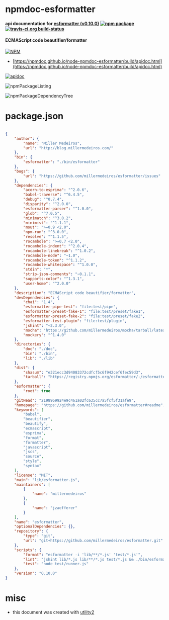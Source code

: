 # npmdoc-esformatter

#### api documentation for  [esformatter (v0.10.0)](https://github.com/millermedeiros/esformatter#readme)  [![npm package](https://img.shields.io/npm/v/npmdoc-esformatter.svg?style=flat-square)](https://www.npmjs.org/package/npmdoc-esformatter) [![travis-ci.org build-status](https://api.travis-ci.org/npmdoc/node-npmdoc-esformatter.svg)](https://travis-ci.org/npmdoc/node-npmdoc-esformatter)

#### ECMAScript code beautifier/formatter

[![NPM](https://nodei.co/npm/esformatter.png?downloads=true&downloadRank=true&stars=true)](https://www.npmjs.com/package/esformatter)

- [https://npmdoc.github.io/node-npmdoc-esformatter/build/apidoc.html](https://npmdoc.github.io/node-npmdoc-esformatter/build/apidoc.html)

[![apidoc](https://npmdoc.github.io/node-npmdoc-esformatter/build/screenCapture.buildCi.browser.%252Ftmp%252Fbuild%252Fapidoc.html.png)](https://npmdoc.github.io/node-npmdoc-esformatter/build/apidoc.html)

![npmPackageListing](https://npmdoc.github.io/node-npmdoc-esformatter/build/screenCapture.npmPackageListing.svg)

![npmPackageDependencyTree](https://npmdoc.github.io/node-npmdoc-esformatter/build/screenCapture.npmPackageDependencyTree.svg)



# package.json

```json

{
    "author": {
        "name": "Miller Medeiros",
        "url": "http://blog.millermedeiros.com/"
    },
    "bin": {
        "esformatter": "./bin/esformatter"
    },
    "bugs": {
        "url": "https://github.com/millermedeiros/esformatter/issues"
    },
    "dependencies": {
        "acorn-to-esprima": "^2.0.6",
        "babel-traverse": "^6.4.5",
        "debug": "^0.7.4",
        "disparity": "^2.0.0",
        "esformatter-parser": "^1.0.0",
        "glob": "^7.0.5",
        "minimatch": "^3.0.2",
        "minimist": "^1.1.1",
        "mout": ">=0.9 <2.0",
        "npm-run": "^3.0.0",
        "resolve": "^1.1.5",
        "rocambole": ">=0.7 <2.0",
        "rocambole-indent": "^2.0.4",
        "rocambole-linebreak": "^1.0.2",
        "rocambole-node": "~1.0",
        "rocambole-token": "^1.1.2",
        "rocambole-whitespace": "^1.0.0",
        "stdin": "*",
        "strip-json-comments": "~0.1.1",
        "supports-color": "^1.3.1",
        "user-home": "^2.0.0"
    },
    "description": "ECMAScript code beautifier/formatter",
    "devDependencies": {
        "chai": "1.4",
        "esformatter-pipe-test": "file:test/pipe",
        "esformatter-preset-fake-1": "file:test/preset/fake1",
        "esformatter-preset-fake-2": "file:test/preset/fake2",
        "esformatter-test-plugin": "file:test/plugin",
        "jshint": "~2.3.0",
        "mocha": "https://github.com/millermedeiros/mocha/tarball/latest",
        "mockery": "^1.4.0"
    },
    "directories": {
        "doc": "./doc",
        "bin": "./bin",
        "lib": "./lib"
    },
    "dist": {
        "shasum": "e321ecc3d94083372cdfcf5c6f942cef6fec59d3",
        "tarball": "https://registry.npmjs.org/esformatter/-/esformatter-0.10.0.tgz"
    },
    "esformatter": {
        "root": true
    },
    "gitHead": "2198969924e9c461a02fc635cc7a5fcf5f31afe9",
    "homepage": "https://github.com/millermedeiros/esformatter#readme",
    "keywords": [
        "babel",
        "beautifier",
        "beautify",
        "ecmascript",
        "esprima",
        "format",
        "formatter",
        "javascript",
        "jscs",
        "source",
        "style",
        "syntax"
    ],
    "license": "MIT",
    "main": "lib/esformatter.js",
    "maintainers": [
        {
            "name": "millermedeiros"
        },
        {
            "name": "jzaefferer"
        }
    ],
    "name": "esformatter",
    "optionalDependencies": {},
    "repository": {
        "type": "git",
        "url": "git+https://github.com/millermedeiros/esformatter.git"
    },
    "scripts": {
        "format": "esformatter -i 'lib/**/*.js' 'test/*.js'",
        "lint": "jshint lib/*.js lib/**/*.js test/*.js && ./bin/esformatter --diff 'lib/**/*.js' 'test/*.js'",
        "test": "node test/runner.js"
    },
    "version": "0.10.0"
}
```



# misc
- this document was created with [utility2](https://github.com/kaizhu256/node-utility2)
